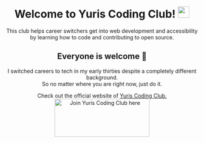 <div align="center">
    
<h1>Welcome to Yuris Coding Club!
<img src="https://docs.google.com/uc?export=download&id=166Ecq6uBl61U14OUlkHOHIBv2ArKoumJ" alt="" width="30" height="30" />
</h1>

<p>This club helps career switchers get into web development and accessibility by learning how to code and contributing to open source.</p>

<h2>Everyone is welcome 🤝</h2>

<p>I switched careers to tech in my early thirties despite a completely different background.  <br />
So no matter where you are right now, just do it.
</p>

</div>

<p align="center">
  Check out the official website of <a align="center" href="http://yuriscodingclub.com">Yuris Coding Club.</a><br />
    <a align="center" href="http://yuriscodingclub.com">
    <img alt="Join Yuris Coding Club here"
src="https://docs.google.com/uc?export=download&id=1-qKGDvfbOf19rmjZ6i0h33NtRoXDj32M" width="250" height="100" />
</a>
